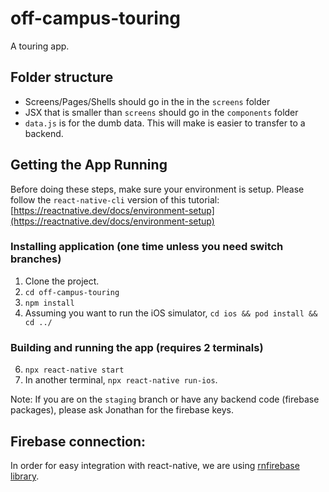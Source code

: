# off-campus-touring
A touring app.

## Folder structure
 - Screens/Pages/Shells should go in the in the `screens` folder
 - JSX that is smaller than `screens` should go in the `components` folder
 - `data.js` is for the dumb data. This will make is easier to transfer to a backend.


## Getting the App Running
Before doing these steps, make sure your environment is setup. Please follow the `react-native-cli` version of this tutorial: [https://reactnative.dev/docs/environment-setup](https://reactnative.dev/docs/environment-setup)

### Installing application (one time unless you need switch branches)
 1. Clone the project.
 2. `cd off-campus-touring`
 3. `npm install`
 4. Assuming you want to run the iOS simulator, `cd ios && pod install && cd ../`
### Building and running the app (requires 2 terminals)
 6. `npx react-native start`
 7. In another terminal, `npx react-native run-ios`. 

Note: If you are on the `staging` branch or have any backend code (firebase packages), please ask Jonathan for the firebase keys.



## Firebase connection:
In order for easy integration with react-native, we are using [rnfirebase library](https://rnfirebase.io/firestore/usage). 
